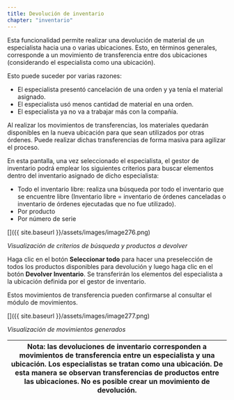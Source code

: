 ```yaml
---
title: Devolución de inventario
chapter: "inventario"
---
```


Esta funcionalidad permite realizar una devolución de material de un especialista hacia una o varias ubicaciones. Esto, en términos generales, corresponde a un movimiento de transferencia entre dos ubicaciones (considerando el especialista como una ubicación).

Esto puede suceder por varias razones:

*   El especialista presentó cancelación de una orden y ya tenía el material asignado.
*   El especialista usó menos cantidad de material en una orden.
*   El especialista ya no va a trabajar más con la compañía.

Al realizar los movimientos de transferencias, los materiales quedarán disponibles en la nueva ubicación para que sean utilizados por otras órdenes. Puede realizar dichas transferencias de forma masiva para agilizar el proceso.

En esta pantalla, una vez seleccionado el especialista, el gestor de inventario podrá emplear los siguientes criterios para buscar elementos dentro del inventario asignado de dicho especialista:

*   Todo el inventario libre: realiza una búsqueda por todo el inventario que se encuentre libre (Inventario libre = inventario de órdenes canceladas o inventario de órdenes ejecutadas que no fue utilizado).
*   Por producto
*   Por número de serie

[]({{ site.baseurl }}/assets/images/image276.png)

_Visualización de criterios de búsqueda y productos a devolver_

Haga clic en el botón **Seleccionar todo** para hacer una preselección de todos los productos disponibles para devolución y luego haga clic en el botón **Devolver Inventario**. Se transferirán los elementos del especialista a la ubicación definida por el gestor de inventario.

Estos movimientos de transferencia pueden confirmarse al consultar el módulo de movimientos.

[]({{ site.baseurl }}/assets/images/image277.png)

_Visualización de movimientos generados_

| **Nota:** las devoluciones de inventario corresponden a movimientos de transferencia entre un especialista y una ubicación. Los especialistas se tratan como una ubicación. De esta manera se observan transferencias de productos entre las ubicaciones. No es posible crear un movimiento de devolución. |
| --- |
